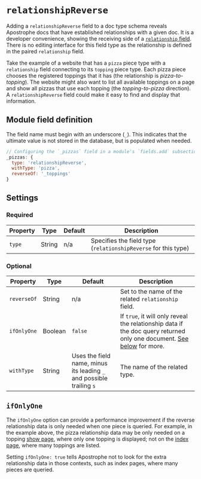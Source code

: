 # `relationshipReverse`

Adding a `relationshipReverse` field to a doc type schema reveals Apostrophe docs that have established relationships with a given doc. It is a developer convenience, showing the receiving side of a [`relationship` field](/reference/field-types/relationship.md). There is no editing interface for this field type as the relationship is defined in the paired `relationship` field.

Take the example of a website that has a `pizza` piece type with a `relationship` field connecting to its `topping` piece type. Each pizza piece chooses the registered toppings that it has (the relationship is _pizza-to-topping_). The website might also want to list all available toppings on a page and show all pizzas that use each topping (the _topping-to-pizza_ direction). A `relationshipReverse` field could make it easy to find and display that information.

## Module field definition

The field name must begin with an underscore (`_`). This indicates that the ultimate value is not stored in the database, but is populated when needed.

```javascript
// Configuring the `_pizzas` field in a module's `fields.add` subsection:
_pizzas: {
  type: 'relationshipReverse',
  withType: 'pizza',
  reverseOf: '_toppings'
}
```

## Settings

### Required

|  Property | Type   | Default | Description |
|-----------|-----------|-----------|-----------|
|`type` | String | n/a | Specifies the field type (`relationshipReverse` for this type) |

### Optional

|  Property | Type   | Default | Description |
|-----------|-----------|-----------|-----------|
|`reverseOf` | String | n/a | Set to the name of the related `relationship` field. |
|`ifOnlyOne` | Boolean | `false` | If `true`, it will only reveal the relationship data if the doc query returned only one document. [See below](#ifonlyone) for more. |
|`withType` | String | Uses the field name, minus its leading `_` and possible trailing `s` | The name of the related type. |

## `ifOnlyOne`

The `ifOnlyOne` option can provide a performance improvement if the reverse relationship data is only needed when one piece is queried. For example, in the example above, the pizza relationship data may be only needed on a topping [show page](/reference/glossary.md#show-page), where only one topping is displayed; not on the [index page](/reference/glossary.md#index-page), where many toppings are listed.

Setting `ifOnlyOne: true` tells Apostrophe not to look for the extra relationship data in those contexts, such as index pages, where many pieces are queried.